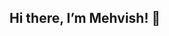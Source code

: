 ## Hi there, I’m Mehvish! 👋

<!--
**Mehvish-25/Mehvish-25** is a ✨ _special_ ✨ repository because its `README.md` (this file) appears on your GitHub profile.

Here are some ideas to get you started:

💻 Code tinkerer | 📊 Data whisperer | 🤖 ML explorer
🌱 Currently learning: smarter algorithms & cleaner UI/UX
⚡ Fun fact: I debug with snacks (efficiency booster 🍕)
📂 Projects: from face detection to trading bots
🎯 Goal: Build things that are useful, fast & a little bit magical
-->

